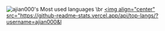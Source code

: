 ![ajian000's Most used languages](https://github-readme-stats.vercel.app/api/top-langs?username=ajian000&show_icons=true&count_private=true&theme=gotham) \br
 <a href="https://github.com/anuraghazra/github-readme-stats"><img align="center" src="https://github-readme-stats.vercel.app/api/top-langs/?username=ajian000&l
